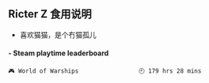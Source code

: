 ## Ricter Z 食用说明
- 喜欢猫猫，是个冇猫孤儿

<!-- steam-box start -->
#### - Steam playtime leaderboard
```text
🎮 World of Warships                 🕘 179 hrs 28 mins
```
<!-- Powered by https://github.com/YouEclipse/steam-box . -->
<!-- steam-box end -->
